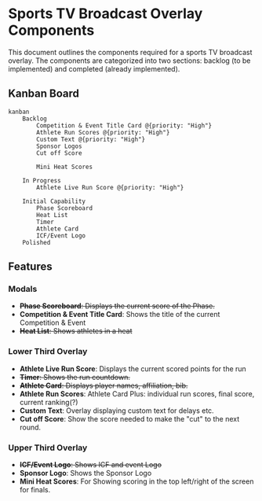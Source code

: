 # Sports TV Broadcast Overlay Components

This document outlines the components required for a sports TV broadcast overlay. The components are categorized into two sections: backlog (to be implemented) and completed (already implemented).

## Kanban Board

```mermaid
kanban
    Backlog
        Competition & Event Title Card @{priority: "High"}
        Athlete Run Scores @{priority: "High"}
        Custom Text @{priority: "High"}
        Sponsor Logos
        Cut off Score

        Mini Heat Scores

    In Progress
        Athlete Live Run Score @{priority: "High"}

    Initial Capability
        Phase Scoreboard
        Heat List
        Timer
        Athlete Card
        ICF/Event Logo
    Polished

```

## Features

### Modals

-   ~~**Phase Scoreboard**: Displays the current score of the Phase.~~
-   **Competition & Event Title Card**: Shows the title of the current Competition & Event
-   ~~**Heat List**: Shows athletes in a heat~~

### Lower Third Overlay

-   **Athlete Live Run Score**: Displays the current scored points for the run
-   ~~**Timer**: Shows the run countdown.~~
-   ~~**Athlete Card**: Displays player names, affiliation, bib.~~
-   **Athlete Run Scores**: Athlete Card Plus: individual run scores, final score, current ranking(?)
-   **Custom Text**: Overlay displaying custom text for delays etc.
-   **Cut off Score**: Show the score needed to make the "cut" to the next round.

### Upper Third Overlay

-   ~~**ICF/Event Logo**: Shows ICF and event Logo~~
-   **Sponsor Logo**: Shows the Sponsor Logo
-   **Mini Heat Scores**: For Showing scoring in the top left/right of the screen for finals.
